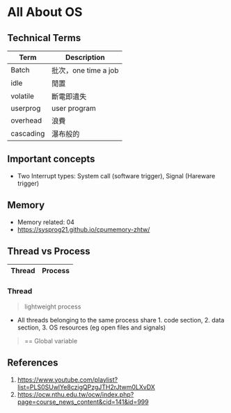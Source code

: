 # All About OS

## Technical Terms

| Term | Description |
| ---- | ----------- |
| Batch | 批次，one time a job |
| idle |  閒置 |
| volatile | 斷電即遺失 |
| userprog | user program |
| overhead | 浪費 |
| cascading | 瀑布般的 |

## Important concepts

- Two Interrupt types: System call (software trigger), Signal (Hareware trigger)

## Memory
- Memory related: 04
- https://sysprog21.github.io/cpumemory-zhtw/

## Thread vs Process

| Thread | Process |
| ------ | ------- |

### Thread

> lightweight process

- All threads belonging to the same process share 1. code section, 2. data section, 3. OS resources (eg open files and signals)

> == Global variable

## References

1. https://www.youtube.com/playlist?list=PLS0SUwlYe8czigQPzgJTH2rJtwm0LXvDX
2. https://ocw.nthu.edu.tw/ocw/index.php?page=course_news_content&cid=141&id=999
